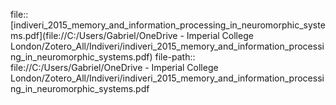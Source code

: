 file:: [indiveri_2015_memory_and_information_processing_in_neuromorphic_systems.pdf](file://C:/Users/Gabriel/OneDrive - Imperial College London/Zotero_All/Indiveri/indiveri_2015_memory_and_information_processing_in_neuromorphic_systems.pdf)
file-path:: file://C:/Users/Gabriel/OneDrive - Imperial College London/Zotero_All/Indiveri/indiveri_2015_memory_and_information_processing_in_neuromorphic_systems.pdf
